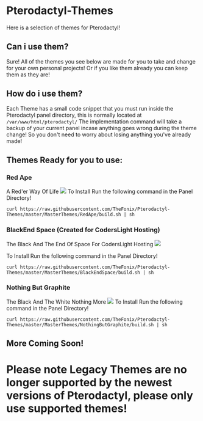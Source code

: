 # Pterodactyl-Themes
Here is a selection of themes for Pterodactyl!

## Can i use them?
Sure! All of the themes you see below are made for you to take and change for your own personal projects! Or if you like them already you can keep them as they are!

## How do i use them?
Each Theme has a small code snippet that you must run inside the Pterodactyl panel directory, this is normally located at `/var/www/html/pterodactyl/` The implementation command will take a backup of your current panel incase anything goes wrong during the theme change! So you don't need to worry about losing anything you've already made!

## Themes Ready for you to use:
### Red Ape
A Red'er Way Of Life
![](https://github.com/TheFonix/Pterodactyl-Themes/blob/master/MasterThemes/RedApe/ss/Red_Ape.png?)
To Install Run the following command in the Panel Directory!
```
curl https://raw.githubusercontent.com/TheFonix/Pterodactyl-Themes/master/MasterThemes/RedApe/build.sh | sh
```

### BlackEnd Space (Created for CodersLight Hosting)
The Black And The End Of Space For CodersLight Hosting
![](https://github.com/TheFonix/Pterodactyl-Themes/blob/master/MasterThemes/BlackEndSpace/SS/BlackendSpace.png?)

To Install Run the following command in the Panel Directory!
```
curl https://raw.githubusercontent.com/TheFonix/Pterodactyl-Themes/master/MasterThemes/BlackEndSpace/build.sh | sh
```

### Nothing But Graphite
The Black And The White Nothing More
![](https://github.com/TheFonix/Pterodactyl-Themes/blob/master/MasterThemes/NothingButGraphite/SS/NothingButGraphite.png?)
To Install Run the following command in the Panel Directory!
```
curl https://raw.githubusercontent.com/TheFonix/Pterodactyl-Themes/master/MasterThemes/NothingButGraphite/build.sh | sh
```
## More Coming Soon!

# Please note Legacy Themes are no longer supported by the newest versions of Pterodactyl, please only use supported themes!
